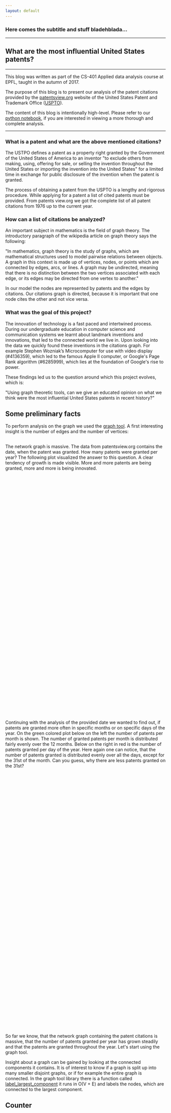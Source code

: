```yaml
---
layout: default
---
```


### Here comes the subtitle and stuff bladehblada...

---

## What are the most influential United States patents?

---

This blog was written as part of the CS-401 Applied data analysis course at EPFL,
taught in the autumn of 2017. 

The purpose of this blog is to present our analysis of the patent citations provided by
the [patentsview.org](http://www.patentsview.org) website of the United States Patent
and Trademark Office ([USPTO](https://www.uspto.gov/)). 

The content of this blog is intentionally high-level. Please refer to our
[python notebook](https://nbviewer.jupyter.org/github/qantik/prayingmantissa/blob/master/project/patents.ipynb), if you are interested in viewing a more thorough and complete analysis.

--- 

### What is a patent and what are the above mentioned citations?

The USTPO defines a patent as a property right granted by the Government of
the United States of America to an inventor "to exclude others from making,
using, offering for sale, or selling the invention throughout the United States or
importing the invention into the United States" for a limited time in exchange for
public disclosure of the invention when the patent is granted.

The process of obtaining a patent from the USPTO is a lengthy and rigorous procedure.
While applying for a patent a list of cited patents must be provided. From patents
view.org we got the complete list of all patent citations from 1976 up to the current year.

### How can a list of citations be analyzed?

An important subject in mathematics is the field of graph theory. The introductory
paragraph of the wikipedia article on graph theory says the following: 

"In mathematics, graph theory is the study of graphs, which are mathematical structures 
used to model pairwise relations between objects. A graph in this context is made up
of vertices, nodes, or points which are connected by edges, arcs, or lines. A graph may
be undirected, meaning that there is no distinction between the two vertices associated
with each edge, or its edges may be directed from one vertex to another."

In our model the nodes are represented by patents and the edges by citations. Our
citations graph is directed, because it is important that one node cites the other
and not vice versa.

### What was the goal of this project?

The innovation of technology is a fast paced and intertwined process. During our
undergraduate education in computer science and communication systems we learnt about
landmark inventions and innovations, that led to the connected world we live in. Upon
looking into the data we quickly found these inventions in the citations graph. For example
Stephen Wozniak’s Microcomputer for use with video display (#4136359), which led to the
famous Apple II computer, or Google's Page Rank algorithm (#6285999), which lies at the
foundation of Google's rise to power. 

These findings led us to the question around which this project evolves, which is:

"Using graph theoretic tools, can we give an educated opinion on what we think were
the most influential United States patents in recent history?"

## Some preliminary facts

To perform analysis on the graph we used the [graph tool](https://graph-tool.skewed.de/).
A first interesting insight is the number of edges and the number of vertices:

<h2 id="counter1"></h2>
<h2 id="counter2"></h2>

The network graph is massive. The data from patentsview.org contains the date, when the patent was granted. How many patents were granted per year? The following plot visualized the answer to this question. A clear tendency of growth is made visible. More and more patents are being granted, more and more is being innovated. 

<div id="wrapper" style="height: 750px; width: 750px;">
  <canvas id="plot-patents-year" width="300px" height="300px"></canvas>
</div>

Continuing with the analysis of the provided date we wanted to find out, if patents are granted more often in specific months or on specific days of the year. On the green colored plot below on the left the number of patents per month is shown. The number of granted patents per month is distributed fairly evenly over the 12 months. Below on the right in red is the number of patents granted per day of the year. Here again one can notice, that the number of patents granted is distributed evenly over all the days, except for the 31st of the month. Can you guess, why there are less patents granted on the 31st? 

<div style="overflow:auto;">
  <div style="width: 450px; height: 400px; float:left;">
    <canvas id="plot-patents-months" width="350px" height="300px"></canvas>
  </div>

  <div style="width:450px; height: 400px; float:left;">
    <canvas id="plot-patents-days" width="350px" height="300px"></canvas>
  </div>
</div>

So far we know, that the network graph containing the patent citations is massive, that the number of patents granted per year has grown steadily and that the patents are granted throughout the year. Let's start using the graph tool.

Insight about a graph can be gained by looking at the connected components it contains. It is of interest to know if a graph is split up into many smaller disjoint graphs, or if for example the entire graph is connected. In the graph tool library there is a function called [label_largest_component](https://graph-tool.skewed.de/static/doc/topology.html#graph_tool.topology.label_largest_component) it runs in O(V + E) and labels the nodes, which are connected to the largest component.

## Counter

<div style="float:left; margin-right: 60px;">
  <svg id="grid" width="550" height="600"></svg>
</div>
<div style="height: 350px; width: 150px; float:left;text-align:center;">
  <div id="counter3" style="position: relative; top:60%; font-size: 400%"></div>
</div>

<img src="static/pagerank_bfs.gif" style="border-style: none" />


## This is a SigmaJS graph

<div id="parent" style="width: 900px; height: 750px;">
  <div id="network-shortestpaths" style="position: absolute; height: 675px; width: 950px"></div>
</div>

<div id="parent" style="width: 900px; height: 500px;">
  <div id="network-sinks" style="position: absolute; height: 650px; width: 950px"></div>
</div>



## The case against time and date

Lorem ipsum dolor sit amet, consectetur adipiscing elit. Integer suscipit auctor laoreet.
Donec hendrerit ex nisl, eu ornare purus tempor at. Vestibulum ante ipsum primis in
faucibus orci luctus et ultrices posuere cubilia Curae; Nullam at cursus sem. Aenean at
mauris ipsum. Vestibulum metus augue, pulvinar vitae tincidunt at, mattis vitae leo.
Sed pellentesque et tellus tristique pellentesque. Mauris congue sodales nunc a tempor.

Nulla aliquam velit sed quam fermentum eleifend. Mauris sem nulla, tincidunt eget arcu in,
vestibulum fermentum dolor. Curabitur diam enim, laoreet sed justo sed, euismod aliquet
enim. Vivamus quis dapibus tortor. Quisque placerat varius magna, sed facilisis est
tincidunt ac. Donec sollicitudin cursus magna, porttitor mattis tellus molestie ut. Donec
commodo sapien sapien, at pellentesque tellus fringilla et. Duis pellentesque leo quis
sodales mollis. Mauris bibendum consequat purus, et pharetra quam tempor vel. Nunc tincidunt
lacus vitae tortor dapibus, id pretium magna interdum. Etiam posuere porta nibh, ac
dapibus sem malesuada ut. Donec cursus risus eu rutrum sagittis. 

Lorem ipsum dolor sit amet, consectetur adipiscing elit. Integer suscipit auctor laoreet.
Donec hendrerit ex nisl, eu ornare purus tempor at. Vestibulum ante ipsum primis in
faucibus orci luctus et ultrices posuere cubilia Curae; Nullam at cursus sem. Aenean at
mauris ipsum. Vestibulum metus augue, pulvinar vitae tincidunt at, mattis vitae leo.
Sed pellentesque et tellus tristique pellentesque. Mauris congue sodales nunc a tempor.

Nulla aliquam velit sed quam fermentum eleifend. Mauris sem nulla, tincidunt eget arcu in,
vestibulum fermentum dolor. Curabitur diam enim, laoreet sed justo sed, euismod aliquet
enim. Vivamus quis dapibus tortor. Quisque placerat varius magna, sed facilisis est
tincidunt ac. Donec sollicitudin cursus magna, porttitor mattis tellus molestie ut. Donec
commodo sapien sapien, at pellentesque tellus fringilla et. Duis pellentesque leo quis
sodales mollis. Mauris bibendum consequat purus, et pharetra quam tempor vel. Nunc tincidunt
lacus vitae tortor dapibus, id pretium magna interdum. Etiam posuere porta nibh, ac
dapibus sem malesuada ut. Donec cursus risus eu rutrum sagittis. 




## In-degrees

Lorem ipsum dolor sit amet, consectetur adipiscing elit. Integer suscipit auctor laoreet.
Donec hendrerit ex nisl, eu ornare purus tempor at. Vestibulum ante ipsum primis in
faucibus orci luctus et ultrices posuere cubilia Curae; Nullam at cursus sem. Aenean at
mauris ipsum. Vestibulum metus augue, pulvinar vitae tincidunt at, mattis vitae leo.
Sed pellentesque et tellus tristique pellentesque. Mauris congue sodales nunc a tempor.

Nulla aliquam velit sed quam fermentum eleifend. Mauris sem nulla, tincidunt eget arcu in,
vestibulum fermentum dolor. Curabitur diam enim, laoreet sed justo sed, euismod aliquet
enim. Vivamus quis dapibus tortor. Quisque placerat varius magna, sed facilisis est
tincidunt ac. Donec sollicitudin cursus magna, porttitor mattis tellus molestie ut. Donec
commodo sapien sapien, at pellentesque tellus fringilla et. Duis pellentesque leo quis
sodales mollis. Mauris bibendum consequat purus, et pharetra quam tempor vel. Nunc tincidunt
lacus vitae tortor dapibus, id pretium magna interdum. Etiam posuere porta nibh, ac
dapibus sem malesuada ut. Donec cursus risus eu rutrum sagittis. 

Nulla aliquam velit sed quam fermentum eleifend. Mauris sem nulla, tincidunt eget arcu in,
vestibulum fermentum dolor. Curabitur diam enim, laoreet sed justo sed, euismod aliquet
enim. Vivamus quis dapibus tortor. Quisque placerat varius magna, sed facilisis est
tincidunt ac. Donec sollicitudin cursus magna, porttitor mattis tellus molestie ut. Donec
commodo sapien sapien, at pellentesque tellus fringilla et. Duis pellentesque leo quis
sodales mollis. Mauris bibendum consequat purus, et pharetra quam tempor vel. Nunc tincidunt
lacus vitae tortor dapibus, id pretium magna interdum. Etiam posuere porta nibh, ac
dapibus sem malesuada ut. Donec cursus risus eu rutrum sagittis. 

<div id="wrapper" style="height: 750px; width: 750px;">
  <canvas id="plot-citations-indegree" width="300px" height="300px"></canvas>
</div>


## Don't use `<h1>` tags

Wthin `index.md`, do not use `<h1>` tags - `<h1>` is reserved for the site title.

### Supported Tags

Solo supports lists, `<hr>`s, `<table>`s,

> blockquotes, and...

~~~html
<pre>code blocks with syntax highlighting.</pre>
~~~

## Authors

* Roman Bachmann
* Michael Allemann
* Andrea Caforio
